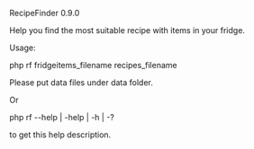 RecipeFinder 0.9.0

Help you find the most suitable recipe with items in your fridge.

Usage:

  php rf fridgeitems_filename recipes_filename
  
Please put data files under data folder.

Or

  php rf --help | -help | -h | -?
 
to get this help description.
